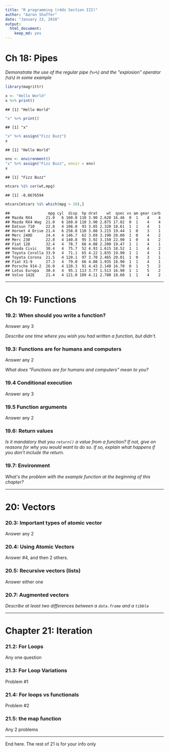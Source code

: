 ```yaml
---
title: "R programming (r4ds Section III)"
author: "Aaron Shaffer"
date: "January 23, 2018"
output: 
  html_document: 
    keep_md: yes
---
```


# Ch 18: Pipes

_Demonstrate the use of the regular pipe (`%>%`) and the "explosion" operator (`%$%`) in some example_


```r
library(magrittr)

x <- "Hello World"
x %>% print()
```

```
## [1] "Hello World"
```

```r
"x" %>% print()
```

```
## [1] "x"
```

```r
"x" %>% assign("Fizz Buzz")
x
```

```
## [1] "Hello World"
```

```r
env <- environment()
"x" %>% assign("Fizz Buzz", envir = env)
x
```

```
## [1] "Fizz Buzz"
```


```r
mtcars %$% cor(wt,mpg)
```

```
## [1] -0.8676594
```

```r
mtcars[mtcars %$% which(mpg > 20),]
```

```
##                 mpg cyl  disp  hp drat    wt  qsec vs am gear carb
## Mazda RX4      21.0   6 160.0 110 3.90 2.620 16.46  0  1    4    4
## Mazda RX4 Wag  21.0   6 160.0 110 3.90 2.875 17.02  0  1    4    4
## Datsun 710     22.8   4 108.0  93 3.85 2.320 18.61  1  1    4    1
## Hornet 4 Drive 21.4   6 258.0 110 3.08 3.215 19.44  1  0    3    1
## Merc 240D      24.4   4 146.7  62 3.69 3.190 20.00  1  0    4    2
## Merc 230       22.8   4 140.8  95 3.92 3.150 22.90  1  0    4    2
## Fiat 128       32.4   4  78.7  66 4.08 2.200 19.47  1  1    4    1
## Honda Civic    30.4   4  75.7  52 4.93 1.615 18.52  1  1    4    2
## Toyota Corolla 33.9   4  71.1  65 4.22 1.835 19.90  1  1    4    1
## Toyota Corona  21.5   4 120.1  97 3.70 2.465 20.01  1  0    3    1
## Fiat X1-9      27.3   4  79.0  66 4.08 1.935 18.90  1  1    4    1
## Porsche 914-2  26.0   4 120.3  91 4.43 2.140 16.70  0  1    5    2
## Lotus Europa   30.4   4  95.1 113 3.77 1.513 16.90  1  1    5    2
## Volvo 142E     21.4   4 121.0 109 4.11 2.780 18.60  1  1    4    2
```

----

# Ch 19: Functions

### 19.2: When should you write a function?
Answer any 3

_Describe one time where you wish you had written a function, but didn't._


### 19.3: Functions are for humans and computers
Answer any 2

_What does "Functions are for humans and computers" mean to you?_

### 19.4 Conditional execution
Answer any 3

### 19.5 Function arguments
Answer any 2

### 19.6: Return values
_Is it mandatory that you `return()` a value from a function? If not, give on reasons for why you would want to do so. If so, explain what happens if you don't include the return._

### 19.7: Environment
_What's the problem with the example function at the beginning of this chapter?_

----

# 20: Vectors

###  20.3: Important types of atomic vector
Answer any 2

### 20.4: Using Atomic Vectors
Answer #4, and then 2 others. 

### 20.5: Recursive vectors (lists)
Answer either one

### 20.7: Augmented vectors

_Describe at least two differences between a `data.frame` and a `tibble`_

----

# Chapter 21: Iteration

### 21.2: For Loops
Any one question

### 21.3: For Loop Variations
Problem #1

### 21.4: For loops vs functionals
Problem #2

### 21.5: the map function
Any 2 problems

----

End here. The rest of 21 is for your info only

